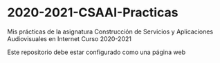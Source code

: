 # 2020-2021-CSAAI-Practicas
Mis prácticas de la asignatura Construcción de Servicios y Aplicaciones Audiovisuales en Internet
Curso 2020-2021  

Este repositorio debe estar configurado como una página web
